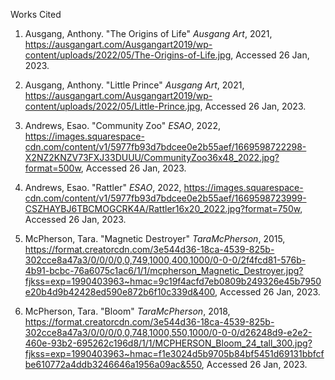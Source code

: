 Works Cited

1. Ausgang, Anthony. "The Origins of Life" <i>Ausgang Art</i>, 2021,
    https://ausgangart.com/Ausgangart2019/wp-content/uploads/2022/05/The-Origins-of-Life.jpg, Accessed 26 Jan, 2023.

2. Ausgang, Anthony. "Little Prince" <i>Ausgang Art</i>, 2021,
    https://ausgangart.com/Ausgangart2019/wp-content/uploads/2022/05/Little-Prince.jpg, Accessed 26 Jan, 2023.

3. Andrews, Esao. "Community Zoo" <i>ESAO</i>, 2022,
    https://images.squarespace-cdn.com/content/v1/5977fb93d7bdcee0e2b55aef/1669598722298-X2NZ2KNZV73FXJ33DUUU/CommunityZoo36x48_2022.jpg?format=500w, Accessed 26 Jan, 2023.

4. Andrews, Esao. "Rattler" <i>ESAO</i>, 2022,
    https://images.squarespace-cdn.com/content/v1/5977fb93d7bdcee0e2b55aef/1669598723999-CSZHAYBJ6TBCMOGCRK4A/Rattler16x20_2022.jpg?format=750w, Accessed 26 Jan, 2023.

5. McPherson, Tara. "Magnetic Destroyer" <i>TaraMcPherson</i>, 2015,
    https://format.creatorcdn.com/3e544d36-18ca-4539-825b-302cce8a47a3/0/0/0/0,0,749,1000,400,1000/0-0-0/2f4fcd81-576b-4b91-bcbc-76a6075c1ac6/1/1/mcpherson_Magnetic_Destroyer.jpg?fjkss=exp=1990403963~hmac=9c19f4acfd7eb0809b249326e45b7950e20b4d9b42428ed590e872b6f10c339d&400, Accessed 26 Jan, 2023.

6.  McPherson, Tara. "Bloom" <i>TaraMcPherson</i>, 2018, 
     https://format.creatorcdn.com/3e544d36-18ca-4539-825b-302cce8a47a3/0/0/0/0,0,748,1000,550,1000/0-0-0/d26248d9-e2e2-460e-93b2-695262c196d8/1/1/MCPHERSON_Bloom_24_tall_300.jpg?fjkss=exp=1990403963~hmac=f1e3024d5b9705b84bf5451d69131bbfcfbe610772a4ddb3246646a1956a09ac&550, Accessed 26 Jan, 2023.
